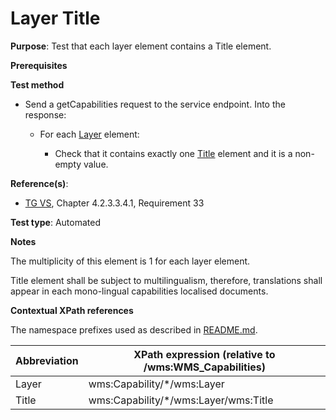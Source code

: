 # Layer Title

**Purpose**: Test that each layer element contains a Title element.

**Prerequisites**

**Test method**

* Send a getCapabilities request to the service endpoint. Into the response:

  * For each [Layer](#layer) element:

    * Check that it contains exactly one [Title](#title) element and it is a non-empty value.

**Reference(s)**:
* [TG VS](./README.md#ref_TG_VS), Chapter 4.2.3.3.4.1, Requirement 33

**Test type**: Automated

**Notes**

The multiplicity of this element is 1 for each layer element.

Title element shall be subject to multilingualism, therefore, translations shall appear in each mono-lingual capabilities localised documents.

**Contextual XPath references**

The namespace prefixes used as described in [README.md](./README.md#namespaces).

Abbreviation                                               |  XPath expression (relative to /wms:WMS_Capabilities)
---------------------------------------------------------- | -------------------------------------------------------------------------
Layer <a name="layer"></a> | wms:Capability/*/wms:Layer
Title <a name="title"></a> | wms:Capability/*/wms:Layer/wms:Title
